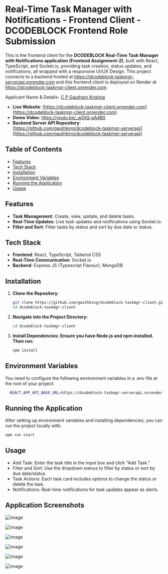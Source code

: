#  Real-Time Task Manager with Notifications - Frontend Client - DCODEBLOCK Frontend Role Submission

This is the frontend client for the **DCODEBLOCK Real-Time Task Manager with Notifications application (Frontend Assignment-2)**, built with React, TypeScript, and Socket.io, providing task creation, status updates, and notifications, all wrapped with a responsive UI/UX Design. This project connects to a backend hosted at https://dcodeblock-taskmgr-serverapi.onrender.com and this frontend client is deployed on Render at https://dcodeblock-taskmgr-client.onrender.com.

Applicant Name & Details- [C P Gautham Krishna](https://www.linkedin.com/in/c-p-gautham-krishna-580450227/)

- **Live Website**: [https://dcodeblock-taskmgr-client.onrender.com](https://dcodeblock-taskmgr-client.onrender.com)
- **Demo Video**: https://youtu.be/_wDtQ-aA4B0
- **Backend Server API Repository**: [https://github.com/gauthking/dcodeblock-taskmgr-serverapi](https://github.com/gauthking/dcodeblock-taskmgr-serverapi)
  
## Table of Contents

- [Features](#features)
- [Tech Stack](#tech-stack)
- [Installation](#installation)
- [Environment Variables](#environment-variables)
- [Running the Application](#running-the-application)
- [Usage](#usage)

## Features

- **Task Management**: Create, view, update, and delete tasks.
- **Real-Time Updates**: Live task updates and notifications using Socket.io.
- **Filter and Sort**: Filter tasks by status and sort by due date or status.

## Tech Stack

- **Frontend**: React, TypeScript, Tailwind CSS
- **Real-Time Communication**: Socket.io
- **Backend**: Express JS (Typescript Flavour), MongoDB
## Installation

1. **Clone the Repository**:
   ```bash
   git clone https://github.com/gauthking/dcodeblock-taskmgr-client.git
   cd dcodeblock-taskmgr-client

2. **Navigate into the Project Directory:**
   ```bash
   cd dcodeblock-taskmgr-client

3. **Install Dependencies: Ensure you have Node.js and npm installed. Then run:**
   ```bash
   npm install


## Environment Variables
You need to configure the following environment variables in a .env file at the root of your project:
  ```bash
    REACT_APP_API_BASE_URL=https://dcodeblock-taskmgr-serverapi.onrender.com
```

## Running the Application
After setting up environment variables and installing dependencies, you can run the project locally with:
   ```bash
   npm run start
```

## Usage
- Add Task: Enter the task title in the input box and click "Add Task."
- Filter and Sort: Use the dropdown menus to filter by status or sort by due date/status.
- Task Actions: Each task card includes options to change the status or delete the task.
- Notifications: Real-time notifications for task updates appear as alerts.

## Application Screenshots

![image](https://github.com/user-attachments/assets/5af211a7-2078-481d-bbf1-4f460521e395)

![image](https://github.com/user-attachments/assets/e234320b-0c71-4c26-b0af-ae0d88125956)

![image](https://github.com/user-attachments/assets/db917f9f-9a85-4192-be17-37646b0e9423)

![image](https://github.com/user-attachments/assets/c615e980-b779-450f-a576-6b727b1700fa)

![image](https://github.com/user-attachments/assets/6368fb3e-9cb4-43ae-a8a0-c664ed87e494)

![image](https://github.com/user-attachments/assets/efef648f-a99f-4f18-8c26-18fad9c32216)


